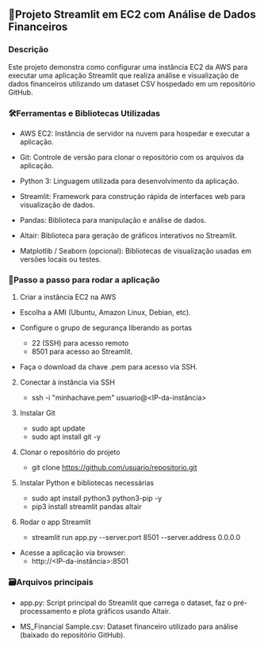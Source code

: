 ## 🚀Projeto Streamlit em EC2 com Análise de Dados Financeiros
### Descrição
Este projeto demonstra como configurar uma instância EC2 da AWS para executar uma aplicação Streamlit que realiza análise e visualização de dados financeiros utilizando um dataset CSV hospedado em um repositório GitHub.

### 🛠️Ferramentas e Bibliotecas Utilizadas
- AWS EC2: Instância de servidor na nuvem para hospedar e executar a aplicação.

- Git: Controle de versão para clonar o repositório com os arquivos da aplicação.

- Python 3: Linguagem utilizada para desenvolvimento da aplicação.

- Streamlit: Framework para construção rápida de interfaces web para visualização de dados.

- Pandas: Biblioteca para manipulação e análise de dados.

- Altair: Biblioteca para geração de gráficos interativos no Streamlit.

- Matplotlib / Seaborn (opcional): Bibliotecas de visualização usadas em versões locais ou testes.

### 🔄️Passo a passo para rodar a aplicação
1. Criar a instância EC2 na AWS
- Escolha a AMI (Ubuntu, Amazon Linux, Debian, etc).
- Configure o grupo de segurança liberando as portas
  - 22 (SSH) para acesso remoto
  - 8501 para acesso ao Streamlit.

- Faça o download da chave .pem para acesso via SSH.

2. Conectar à instância via SSH
    - ssh -i "minhachave.pem" usuario@<IP-da-instância>

3. Instalar Git
    - sudo apt update
    - sudo apt install git -y

4. Clonar o repositório do projeto
    - git clone https://github.com/usuario/repositorio.git

5. Instalar Python e bibliotecas necessárias
    - sudo apt install python3 python3-pip -y
    - pip3 install streamlit pandas altair

6. Rodar o app Streamlit
    - streamlit run app.py --server.port 8501 --server.address 0.0.0.0
- Acesse a aplicação via browser:
    - http://<IP-da-instância>:8501

### 🗃️Arquivos principais
- app.py: Script principal do Streamlit que carrega o dataset, faz o pré-processamento e plota gráficos usando Altair.

- MS_Financial Sample.csv: Dataset financeiro utilizado para análise (baixado do repositório GitHub).
